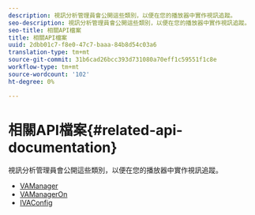 ```yaml
---
description: 視訊分析管理員會公開這些類別，以便在您的播放器中實作視訊追蹤。
seo-description: 視訊分析管理員會公開這些類別，以便在您的播放器中實作視訊追蹤。
seo-title: 相關API檔案
title: 相關API檔案
uuid: 2dbb01c7-f8e0-47c7-baaa-84b8d54c03a6
translation-type: tm+mt
source-git-commit: 31b6cad26bcc393d731080a70eff1c59551f1c8e
workflow-type: tm+mt
source-wordcount: '102'
ht-degree: 0%

---
```



# 相關API檔案{#related-api-documentation}

視訊分析管理員會公開這些類別，以便在您的播放器中實作視訊追蹤。

* [VAManager](https://help.adobe.com/en_US/primetime/api/reference_implementation/android/javadoc/com/adobe/primetime/reference/manager/VAManager.html)
* [VAManagerOn](https://help.adobe.com/en_US/primetime/api/reference_implementation/android/javadoc/com/adobe/primetime/reference/manager/VAManagerOn.html)
* [IVAConfig](https://help.adobe.com/en_US/primetime/api/reference_implementation/android/javadoc/com/adobe/primetime/reference/config/IVAConfig.html)